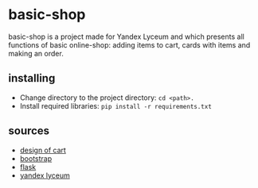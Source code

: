 # basic-shop
basic-shop is a project made for Yandex Lyceum and which presents all functions of basic online-shop: adding items to cart, cards with items and making an order.
## installing
* Change directory to the project directory: ``` cd <path>. ```
* Install required libraries: ``` pip install -r requirements.txt ```
## sources 
* [design of cart](https://www.bootdey.com/snippets/view/bs4-cart)
* [bootstrap](https://getbootstrap.com/)
* [flask](https://flask.palletsprojects.com/en/2.1.x/)
* [yandex lyceum](https://academy.yandex.ru/lyceum/)
